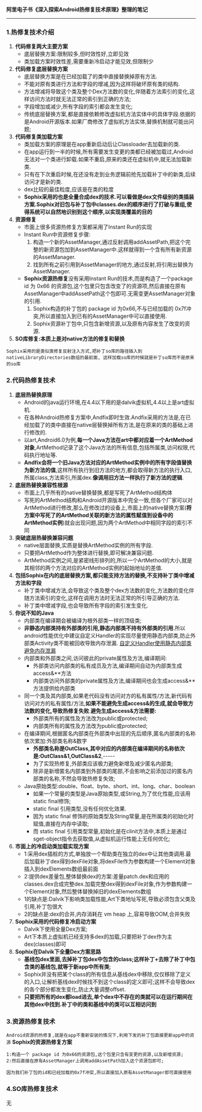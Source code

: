 **阿里电子书《深入探索Android热修复技术原理》整理的笔记**

----------

### **1.热修复技术介绍**

1. **代码修复两大主要方案**
    - 底层替换方案:限制较多,但时效性好,立即见效
    - 类加载方案时效性差,需要重新冷启动才能见效,但限制少
2. **代码修复底层替换方案**
    - 底层替换方案是在已经加载了的类中直接替换掉原有方法.
    - 不能对原有类进行方法和字段的增减,因为这样将破坏原有类的结构.
    - 方法增减将导致这个类及整个Dex方法数的变化,伴随着方法索引的变化,这样访问方法时就无法正常的索引到正确的方法;
    - 字段增加或减少,所有字段的索引都会发生变化;
    - 传统底层替换方案,都是直接依赖修改虚拟机方法实体中的具体字段.依据的是Android开源版本.如果厂商修改了虚拟机方法实体,替换机制就可能出问题;
3. **代码修复类加载方案**
    - 类加载方案的原理是在app重新启动后让Classloader去加载新的类.
    - 在app运行到一半的时候,所有需要发生变更的类都已经被加载过,Android无法对一个类进行卸载.如果不重启,原来的类还在虚拟机中,就无法加载新类.
    - 只有在下次重启时候,在还没有走到业务逻辑前抢先加载补丁中的新类,后续访问才是新的类.
    - dex比较的最佳粒度,应该是在类的粒度
    - **Sophix采用的也是全量合成dex的技术.可以看做是dex文件级别的类插装方案.Sophix对旧包与补丁包中classes.dex的顺序进行了打破与重组,使得系统可以自然地识别到这个顺序,以实现类覆盖的目的**
4. **资源修复**
    - 市面上很多资源热修复方案都采用了Instant Run的实现
    - Instant Run中资源修复步骤:
        1. 构造一个新的AssetManager,通过反射调用addAssetPath,把这个完整的新资源包加到AssetManager中.这样就得到一个含有所有新资源的AssetManager.
        2. 找到所有之前引用到AssetManager的地方,通过反射,将引用出替换为AssetManager.
    - **Sophix资源热修复**没有采用Instant Run的技术,而是构造了一个package id 为 0x66 的资源包,这个包里只包含改变了的资源项,然后直接在原有AssetManager中addAssetPath这个包即可.无需变更AssetManager对象的引用.
        1. Sophix构造的补丁包的 package id 为0x66,不与已经加载的 0x7f冲突,所以直接加入到已有的AssetManager中可以直接使用.
        2. Sophix资源补丁包中,只包含新增资源,以及原有内容发生了改变的资源.
5. **SO库修复:本质上是对native方法的修复和替换**

``Sophix采用的是类似类修复反射注入方式,把补丁so库的路径插入到nativeLibraryDirectories数组的最前面,
这样加载so库的时候就是补丁so库而不是原来的so库``

### **2.代码热修复技术**
1. **底层热替换原理**
    - Android的java运行环境,在4.4以下用的是dalvik虚拟机,4.4以上是art虚拟机.
    - 在各种Android热修复方案中,Andfix即时生效.Andfix采用的方法是,在已经加载了的类中直接在native层替换掉所有方法,是在原来的类的基础上进行修改的.
    - 以art,Android6.0为例,**每一个Java方法在art中都对应着一个ArtMethod对象**,ArtMethod记录了这个Java方法的所有信息,包括所属类,访问权限,代码执行地址等.
    - **Andfix会将一个旧Java方法对应的ArtMethod实例中的所有字段值替换为新方法的值**,这样所有执行到旧方法的地方,都会取得新方法的执行入口,所属class,方法索引,所属dex.**像调用旧方法一样执行了新方法的逻辑**.
2. **底层热替换兼容性根源**
    - 市面上几乎所有的native替换替换,都是写死了ArtMethod结构体
    - 写死的ArtMethod结构和Android开源版本中完全一致,但各个厂家可以对ArtMethod进行修改,那么在修改过的设备上,市面上的native替换方案(**将方案中写死了的ArtMethod关联的新方法的属性赋值到设备中的ArtMethod实例**)就会出现问题,因为两个ArtMethod中相同字段的索引不同
3. **突破底层热替换兼容问题**
    - native层面替换,实质是替换ArtMethod实例的所有字段.
    - 只要把ArtMethod作为整体进行替换,即可解决兼容问题.
    - ArtMethod实例之间,是紧密线形排列的,所以一个ArtMethod的大小,就是其相邻的两个方法对应的ArtMethod实例的起始地址的差值.
4. **包括Sophix在内的底层替换方案,都只能支持方法的替换,不支持补丁类中增减方法和字段**
    - 补丁类中增减方法,会导致这个类及整个dex方法数的变化,方法数的变化伴随方法索引的变化,这样在调用方法时无法正常的所引导正确的方法.
    - 补丁类中增减字段,也会导致所有字段的索引发生变化.
5. **你说不知的Java**
    - 内部类在编译期会被编译为根外部类一样的顶级类;
    - **非静态内部类持有外部类的引用,静态内部类不持有外部类的引用**.所以android性能优化中建议自定义Handler的实现尽量使用静态内部类,防止外部类Activity类不能被回收导致内存泄漏.
    [自定义Handler使用静态内部类避免内存泄漏](https://blog.csdn.net/ucxiii/article/details/50972747)
    - 内部类和外部类之间,访问彼此的private属性及方法,编译期间:
        - 外部类访问内部类的私有成员及方法,编译期间自动为内部类生成access&**方法
        - 内部类访问外部类的private属性及方法,编译期间也会生成access&**方法提供给内部类
    - 同一个类及其内部类,如果老代码没有访问对方的私有属性/方法,新代码有访问对方的私有属性/方法,**如果不能避免生成access&的生成,就会导致方法数的变化,导致热修复失败**.**避免生成access&方法需要:**
        - 外部类所有的属性及方法改为public或protected;
        - 内部类所有的属性及方法改为public或protected;
    - 在编译期间,根据匿名内部类在外部类中出现的先后顺序,匿名内部类的名称依次累加:外部类名称&数字
        - **外部类名称是OutClass,其中对应的内部类在编译期间的名称依次是:OutClass&1,OutClass&2**,-----
        - 为了实现热修复,外部类应该极力避免新增及减少匿名内部类;
        - 除非是新增匿名内部类到外部类的尾部,不会影响之前添加过的匿名内部类的名称,不然会导致热修复失效;
    - Java原始类型:double、float、byte、short、int、long、char、boolean
        - 如果一个常量的类型是Java原始类型,或String,为了优化性能,应该用static final修饰;
        - static final 引用类型,没有任何优化效果.
        - 因为 static final 修饰的原始类型及String常量,是在所属类的初始化时赋值,直接在内存中读取;
        - 而 static final 引用类型常量,初始化是在clinit方法中,本质上是通过sget-object指令去获取值,从虚拟机运行性能上无任何优化;
6. **市面上的冷启动类加载实现方案**
    - 1:采用dex插桩的方式,单独放一个帮助类在独立的dex中让其他类调用.最后加载补丁dex得到dexFile对象,将dexFile作为参数构建一个Element对象插入到dexElements数组最前面
    - 2:提供dex差量包,整体替换dex的方案:差量patch.dex和应用的classes.dex合成完整dex.加载完整dex得到dexFile对象,作为参数构建一个Element对象,然后整体替换掉旧的dexElements数组
    - 1的缺点是:Dalvik下影响类加载性能,Art下类地址写死,导致必须包含父类及引用,补丁包很大
    - 2的缺点是:dex的合并,内存消耗在 vm heap 上,容易导致OOM,合并失败
7. **Sophix采用的代码修复冷启动方案**
    - Dalvik下使用全量Dex方案;
    - Art下本质上虚拟机已经支持多dex的加载,只要把补丁dex作为主dex(classes)即可
8. **Sophix在Dalvik下全量Dex方案思路**
    - **基线包dex里面,去掉补丁包dex中包含的class;这样补丁+去除了补丁中包含类的基线包,就等于新app中所有类**;
    - Sophix并没有把某个class的所有信息从基线dex中移除,仅仅移除了定义的入口,让解析基线dex时候找不到这个class的定义即可;这样不会导致dex的各个部分都发生变化,防止大量调整offset.
    - **只要把所有的dex都load进去,单个dex中不存在的类就可以在运行期间在其他dex中找到.补丁中的类和基线中的类可以互相访问到**
### **3.资源热修复技术**
``Android资源的热修复,就是在app不重新安装的情况下,利用下发的补丁包直接更新app中的资源``
**Sophix的资源热修复方案**
```
1:构造一个 package id 为0x66的资源包,这个包里只含有变更的资源,以及新增资源;
2:然后直接在原有AssetManager上调用addAssetPath加入这个资源包即可;

因为我们补丁包的id和已经加载的0x7f冲突,所以直接加入原有AssetManager即可直接使用
```
### **4.SO库热修复技术**
无
